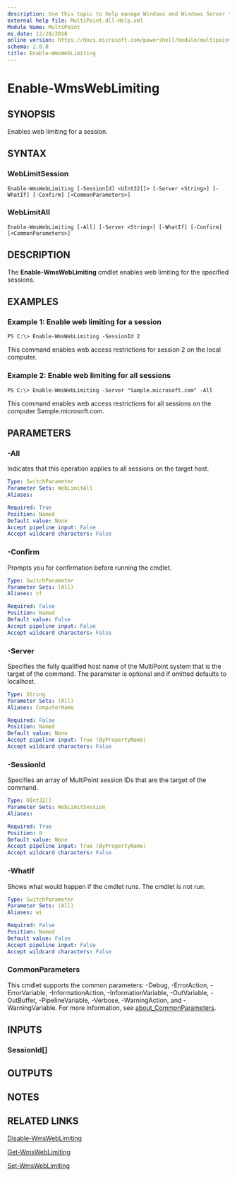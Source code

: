 ```yaml
---
description: Use this topic to help manage Windows and Windows Server technologies with Windows PowerShell.
external help file: MultiPoint.dll-Help.xml
Module Name: MultiPoint
ms.date: 12/20/2016
online version: https://docs.microsoft.com/powershell/module/multipoint/enable-wmsweblimiting?view=windowsserver2016-ps&wt.mc_id=ps-gethelp
schema: 2.0.0
title: Enable-WmsWebLimiting
---
```


# Enable-WmsWebLimiting

## SYNOPSIS
Enables web limiting for a session.

## SYNTAX

### WebLimitSession
```
Enable-WmsWebLimiting [-SessionId] <UInt32[]> [-Server <String>] [-WhatIf] [-Confirm] [<CommonParameters>]
```

### WebLimitAll
```
Enable-WmsWebLimiting [-All] [-Server <String>] [-WhatIf] [-Confirm] [<CommonParameters>]
```

## DESCRIPTION
The **Enable-WmsWebLimiting** cmdlet enables web limiting for the specified sessions.

## EXAMPLES

### Example 1: Enable web limiting for a session
```
PS C:\> Enable-WmsWebLimiting -SessionId 2
```

This command enables web access restrictions for session 2 on the local computer.

### Example 2: Enable web limiting for all sessions
```
PS C:\> Enable-WmsWebLimiting -Server "Sample.microsoft.com" -All
```

This command enables web access restrictions for all sessions on the computer Sample.microsoft.com.

## PARAMETERS

### -All
Indicates that this operation applies to all sessions on the target host.

```yaml
Type: SwitchParameter
Parameter Sets: WebLimitAll
Aliases: 

Required: True
Position: Named
Default value: None
Accept pipeline input: False
Accept wildcard characters: False
```

### -Confirm
Prompts you for confirmation before running the cmdlet.

```yaml
Type: SwitchParameter
Parameter Sets: (All)
Aliases: cf

Required: False
Position: Named
Default value: False
Accept pipeline input: False
Accept wildcard characters: False
```

### -Server
Specifies the fully qualified host name of the MultiPoint system that is the target of the command.
The parameter is optional and if omitted defaults to localhost.

```yaml
Type: String
Parameter Sets: (All)
Aliases: ComputerName

Required: False
Position: Named
Default value: None
Accept pipeline input: True (ByPropertyName)
Accept wildcard characters: False
```

### -SessionId
Specifies an array of MultiPoint session IDs that are the target of the command.

```yaml
Type: UInt32[]
Parameter Sets: WebLimitSession
Aliases: 

Required: True
Position: 0
Default value: None
Accept pipeline input: True (ByPropertyName)
Accept wildcard characters: False
```

### -WhatIf
Shows what would happen if the cmdlet runs.
The cmdlet is not run.

```yaml
Type: SwitchParameter
Parameter Sets: (All)
Aliases: wi

Required: False
Position: Named
Default value: False
Accept pipeline input: False
Accept wildcard characters: False
```

### CommonParameters
This cmdlet supports the common parameters: -Debug, -ErrorAction, -ErrorVariable, -InformationAction, -InformationVariable, -OutVariable, -OutBuffer, -PipelineVariable, -Verbose, -WarningAction, and -WarningVariable. For more information, see [about_CommonParameters](https://go.microsoft.com/fwlink/?LinkID=113216).

## INPUTS

### SessionId[]

## OUTPUTS

## NOTES

## RELATED LINKS

[Disable-WmsWebLimiting](./Disable-WmsWebLimiting.md)

[Get-WmsWebLimiting](./Get-WmsWebLimiting.md)

[Set-WmsWebLimiting](./Set-WmsWebLimiting.md)

